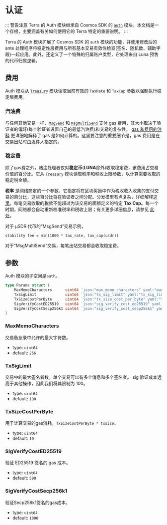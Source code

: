 # 认证

::: 警告注意
Terra 的 Auth 模块继承自 Cosmos SDK 的 [`auth`](https://docs.cosmos.network/master/modules/auth/) 模块。本文档是一个存根，主要涵盖有关如何使用它的 Terra 特定的重要说明。
:::

Terra 的 Auth 模块扩展了 Cosmos SDK 的 `auth` 模块的功能，并使用修改后的 ante 处理程序将稳定性层费用与所有基本交易有效性检查(签名、随机数、辅助字段)一起应用。此外，还定义了一个特殊的归属账户类型，它处理来自 Luna 预售的代币归属逻辑。

## 费用

Auth 模块从 [`Treasury`](./spec-treasury.md) 模块读取当前有效的 `TaxRate` 和 `TaxCap` 参数以强制执行稳定层费用。

### 汽油费

与任何其他交易一样，[`MsgSend`](./spec-bank.md#msgsend) 和 [`MsgMultiSend`](./spec-bank.md#msgmultisend) 支付 gas 费用，其大小取决于验证者的偏好(每个验证者设置自己的最低汽油费)和交易的复杂性。 [gas 和费用的注释](/zh/Reference/terrad/#fees) 更详细地解释了 gas 是如何计算的。这里要注意的重要细节是，gas 费用是在交易出站时由发件人指定的。

### 稳定费

除了gas费之外，赌注处理者仅对**稳定币**(**LUNA**除外)收取稳定费，该费用占交易价值的百分比。它从 [`Treasury`](./spec-treasury.md) 模块读取税率和税收上限参数，以计算需要收取的稳定税金额。

**税率** 是网络商定的一个参数，它指定将在区块奖励中作为税收收入收集的支付交易的百分比，这些百分比将在验证者之间分配。分发模型有点复杂，详细解释[这里](../validator/faq.md#how-are-block-provisions-distributed)。每笔交易收取的税款不能超过为该交易的面额定义的特定 **Tax Cap**。每一个时期，网络都会自动重新校准税率和税收上限；有关更多详细信息，请参见 [此处](spec-treasury.md#monetary-policy-levers)。

对于 µSDR 代币的“MsgSend”交易示例，

```text
stability fee = min(1000 * tax_rate, tax_cap(usdr))
```

对于“MsgMultiSend”交易，每笔出站交易都会收取稳定费。

## 参数

Auth 模块的子空间是`auth`。

```go
type Params struct {
	MaxMemoCharacters      uint64 `json:"max_memo_characters" yaml:"max_memo_characters"`
	TxSigLimit             uint64 `json:"tx_sig_limit" yaml:"tx_sig_limit"`
	TxSizeCostPerByte      uint64 `json:"tx_size_cost_per_byte" yaml:"tx_size_cost_per_byte"`
	SigVerifyCostED25519   uint64 `json:"sig_verify_cost_ed25519" yaml:"sig_verify_cost_ed25519"`
	SigVerifyCostSecp256k1 uint64 `json:"sig_verify_cost_secp256k1" yaml:"sig_verify_cost_secp256k1"`
}
```

### MaxMemoCharacters

交易备忘录中允许的最大字符数。

- type: `uint64`
- default: `256`

### TxSigLimit

交易中的最大签名者数。单个交易可以有多个消息和多个签名者。 sig 验证成本远高于其他操作，因此我们将其限制为 100。

- type: `uint64`
- default: `100`

### TxSizeCostPerByte

用于计算交易的gas消耗，`TxSizeCostPerByte * txsize`。

- type: `uint64`
- default: `10`

### SigVerifyCostED25519

验证 ED25519 签名的 gas 成本。

- type: `uint64`
- default: `590`

### SigVerifyCostSecp256k1

验证Secp256k1签名的gas成本。

- type: `uint64`
- default: `1000`

